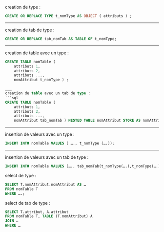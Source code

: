 creation de type :
```sql
CREATE OR REPLACE TYPE t_nomType AS OBJECT ( attributs ) ;
```
___
creation de tab de type :
```sql 
CREATE OR REPLACE tab_nomTab AS TABLE OF t_nomType;
```
___
creation de table avec un type :
```sql 
CREATE TABLE nomTable (
 	attributs 1,
 	attributs 2,
 	attributs ...,
 	nomAttribut t_nomType ) ;

___
creation de table avec un tab de type :
```sql
CREATE TABLE nomTable (
 	attributs 1,
 	attributs 2,
 	attributs ...,
	nomAttribut tab_nomTab ) NESTED TABLE nomAttribut STORE AS nomAttribut_store;
```
___
insertion de valeurs avec un type :
```sql
INSERT INTO nomTable VALUES ( …., t_nomType (….));
```

___
insertion de valeurs avec un tab de type :
```sql 
INSERT INTO nomTable VALUES (…., tab_nomTab(t_nomType(….),t_nomType(….));
```


select de type :
```sql
SELECT T.nomAttribut.nomAttribut AS …
FROM nomTable T
WHERE ….;
```

select de tab de type :
```sql
SELECT T.attribut, A.attribut
FROM nomTable T, TABLE (T.nomAttribut) A
JOIN …
WHERE …
```

